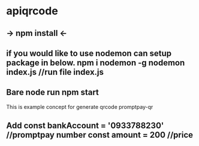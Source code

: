 # apiqrcode

-> npm install <-
----------------------------------------------------
if you would like to use nodemon can setup package in below.
npm i nodemon -g
nodemon index.js //run file index.js 
----------------------------------------------------
Bare node run 
npm start
----------------------------------------------------
This is example concept for generate qrcode promptpay-qr

Add const bankAccount = '0933788230' //promptpay number
const amount = 200 //price
-----------------------------------
